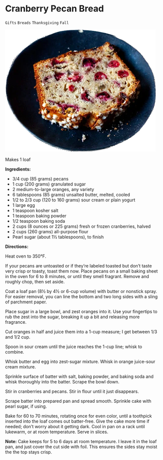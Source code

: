 # Cranberry Pecan Bread

`Gifts` `Breads` `Thanksgiving` `Fall`

![Image_20231116_082843.png](image/Image_20231116_082843.png)

Makes 1 loaf

**Ingredients:**

- 3/4 cup (85 grams) pecans
- 1 cup (200 grams) granulated sugar
- 2 medium-to-large oranges, any variety
- 6 tablespoons (85 grams) unsalted butter, melted, cooled
- 1/2 to 2/3 cup (120 to 160 grams) sour cream or plain yogurt
- 1 large egg
- 1 teaspoon kosher salt
- 1 teaspoon baking powder
- 1/2 teaspoon baking soda
- 2 cups (8 ounces or 225 grams) fresh or frozen cranberries, halved
- 2 cups (260 grams) all-purpose flour
- Pearl sugar (about 1½ tablespoons), to finish

**Directions:**

Heat oven to 350°F. 

If your pecans are untoasted or if they’re labeled toasted but don’t taste very crisp or toasty, toast them now. Place pecans on a small baking sheet in the oven for 6 to 8 minutes, or until they smell fragrant. Remove and roughly chop, then set aside.

Coat a loaf pan (8½ by 4½ or 6-cup volume) with butter or nonstick spray. For easier removal, you can line the bottom and two long sides with a sling of parchment paper.

Place sugar in a large bowl, and zest oranges into it. Use your fingertips to rub the zest into the sugar, breaking it up a bit and releasing more fragrance.

Cut oranges in half and juice them into a 1-cup measure; I get between 1/3 and 1/2 cup. 

Spoon in sour cream until the juice reaches the 1-cup line; whisk to combine.

Whisk butter and egg into zest-sugar mixture. Whisk in orange juice-sour cream mixture. 

Sprinkle surface of batter with salt, baking powder, and baking soda and whisk thoroughly into the batter. Scrape the bowl down. 

Stir in cranberries and pecans. Stir in flour until it just disappears.

Scrape batter into prepared pan and spread smooth. Sprinkle cake with pearl sugar, if using.

Bake for 60 to 70 minutes, rotating once for even color, until a toothpick inserted into the loaf comes out batter-free. Give the cake more time if needed; don’t worry about it getting dark. Cool in pan on a rack until lukewarm, or at room temperature. Serve in slices.

**Note:** Cake keeps for 5 to 6 days at room temperature. I leave it in the loaf pan, and just cover the cut side with foil. This ensures the sides stay moist the the top stays crisp.

